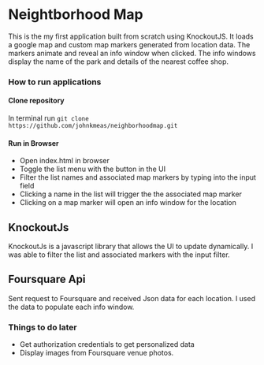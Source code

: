 # Neightborhood Map

This is the my first application built from scratch using KnockoutJS. It loads a google map and custom map markers generated from location data. The markers animate and reveal an info window when clicked. The info windows display the name of the park and details of the nearest coffee shop.

### How to run applications
#### Clone repository
In terminal run `git clone https://github.com/johnkmeas/neighborhoodmap.git`


#### Run in Browser
- Open index.html in browser
- Toggle the list menu with the button in the UI
- Filter the list names and associated map markers by typing into the input field
- Clicking a name in the list will trigger the the associated map marker
- Clicking on a map marker will open an info window for the location

## KnockoutJs
KnockoutJs is a javascript library that allows the UI to update dynamically. I was able to filter the list and associated markers with the input filter.

## Foursquare Api
Sent request to Foursquare and received Json data for each location. I used the data to populate each info window.


### Things to do later
- Get authorization credentials to get personalized data
- Display images from Foursquare venue photos.
